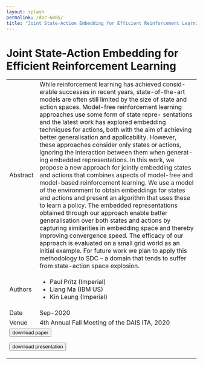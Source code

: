 ```yaml
---
layout: splash
permalink: /doc-6085/
title: "Joint State-Action Embedding for Efficient Reinforcement Learning"
---
```


# Joint State-Action Embedding for Efficient Reinforcement Learning

<table>
    <tbody>
    <tr>
        <td>Abstract</td>
        <td>While reinforcement learning has achieved consid- erable successes in recent years, state-of-the-art models are often still limited by the size of state and action spaces. Model-free reinforcement learning approaches use some form of state repre- sentations and the latest work has explored embedding techniques for actions, both with the aim of achieving better generalisation and applicability. However, these approaches consider only states or actions, ignoring the interaction between them when generat- ing embedded representations. In this work, we propose a new approach for jointly embedding states and actions that combines aspects of model-free and model-based reinforcement learning. We use a model of the environment to obtain embeddings for states and actions and present an algorithm that uses these to learn a policy. The embedded representations obtained through our approach enable better generalisation over both states and actions by capturing similarities in embedding space and thereby improving convergence speed. The efficacy of our approach is evaluated on a small grid world as an initial example. For future work we plan to apply this methodology to SDC – a domain that tends to suffer from state-action space explosion.</td>
    </tr>
    <tr>
        <td>Authors</td>
        <td>
            <ul>
                <li>Paul Pritz (Imperial)</li>
                <li>Liang Ma (IBM US)</li>
                <li>Kin Leung (Imperial)</li>
            </ul>
        </td>
    </tr>
    <tr>
        <td>Date</td>
        <td>Sep-2020</td>
    </tr>
    <tr>
        <td>Venue</td>
        <td>4th Annual Fall Meeting of the DAIS ITA, 2020</td>
    </tr>
        <tr>
            <td colspan="2">
                <form method="get" action="https://ibm.box.com/v/doc-6085-paper">
                    <button type="submit">download paper</button>
                </form>
                <form method="get" action="https://ibm.box.com/v/doc-6085-slides">
                    <button type="submit">download presentation</button>
                </form>
            </td>
        </tr>
    </tbody>
</table>
